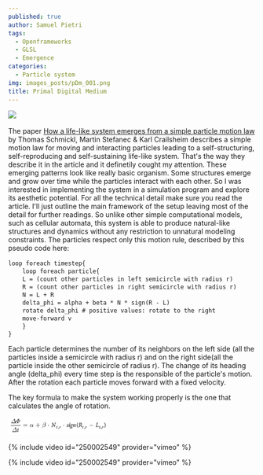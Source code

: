 ```yaml
---
published: true
author: Samuel Pietri
tags:
  - Openframeworks
  - GLSL
  - Emergence
categories:
  - Particle system
img: images_posts/pDm_001.png
title: Primal Digital Medium
---
```

![]({{site.baseurl}}/images_posts/pDm_001.png)

The paper [How a life-like system emerges from a simple particle motion law](https://www.nature.com/articles/srep37969) by Thomas Schmickl, Martin Stefanec & Karl Crailsheim describes a simple motion law for moving and interacting particles leading to a self-structuring, self-reproducing and self-sustaining life-like system. That's the way they describe it in the article and it definetily cought my attention. These emerging patterns look like really basic organism. Some structures emerge and grow over time while the particles interact with each other.
So I was interested in implementing the system in a simulation program and explore its aesthetic potential.
For all the technical detail make sure you read the article. I'll just outline the main framework of the setup leaving most of the detail for further readings.
So unlike other simple computational models, such as cellular automata, this system is able to produce natural-like structures and dynamics without any restriction to unnatural modeling constraints. 
The particles respect only this motion rule, described by this pseudo code here:

```
loop foreach timestep{
	loop foreach particle{
    L = (count other particles in left semicircle with radius r)
    R = (count other particles in right semicircle with radius r)
    N = L + R
    delta_phi = alpha + beta * N * sign(R - L)
    rotate delta_phi # positive values: rotate to the right
    move-forward v
    }
}

```

Each particle determines the number of its neighbors on the left side (all the particles inside a semicircle with radius r) and on the right side(all the particle inside the other semicircle of radius r). The change of its heading angle (delta_phi) every time step is the responsible of the particle's motion. After the rotation each particle moves forward with a fixed velocity.

The key formula to make the system working properly is the one that calculates the angle of rotation.

<img src="images_posts/pDm_formula.png" alt="Drawing" style="width: 200px;"/>



{% include video id="250002549" provider="vimeo" %}

{% include video id="250002549" provider="vimeo" %}
